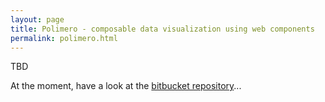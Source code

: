 ```yaml
---
layout: page
title: Polimero - composable data visualization using web components
permalink: polimero.html
---
```

TBD

At the moment, have a look at the [bitbucket repository](http://bitbucket.org/vda-lab/polimero)...

